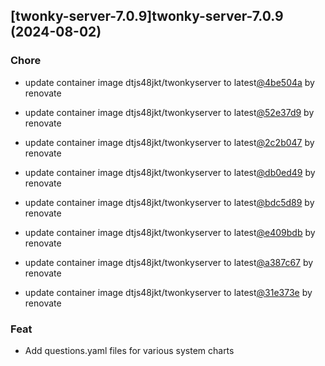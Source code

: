 

## [twonky-server-7.0.9]twonky-server-7.0.9 (2024-08-02)

### Chore



- update container image dtjs48jkt/twonkyserver to latest[@4be504a](https://github.com/4be504a) by renovate

- update container image dtjs48jkt/twonkyserver to latest[@52e37d9](https://github.com/52e37d9) by renovate

- update container image dtjs48jkt/twonkyserver to latest[@2c2b047](https://github.com/2c2b047) by renovate

- update container image dtjs48jkt/twonkyserver to latest[@db0ed49](https://github.com/db0ed49) by renovate

- update container image dtjs48jkt/twonkyserver to latest[@bdc5d89](https://github.com/bdc5d89) by renovate

- update container image dtjs48jkt/twonkyserver to latest[@e409bdb](https://github.com/e409bdb) by renovate

- update container image dtjs48jkt/twonkyserver to latest[@a387c67](https://github.com/a387c67) by renovate

- update container image dtjs48jkt/twonkyserver to latest[@31e373e](https://github.com/31e373e) by renovate

### Feat



- Add questions.yaml files for various system charts